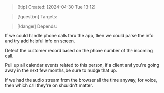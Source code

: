 
>[!tip] Created: [2024-04-30 Tue 13:12]

>[!question] Targets: 

>[!danger] Depends: 

If we could handle phone calls thru the app, then we could parse the info and try add helpful info on screen.

Detect the customer record based on the phone number of the incoming call.

Pull up all calendar events related to this person, if a client and you're going away in the next few months, be sure to nudge that up.

If we had the audio stream from the browser all the time anyway, for voice, then which call they're on shouldn't matter.